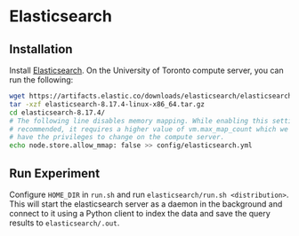 # Elasticsearch
## Installation
Install [Elasticsearch](https://www.elastic.co/guide/en/elasticsearch/reference/current/install-elasticsearch.html). On the University of Toronto compute server, you can run the following:

```bash
wget https://artifacts.elastic.co/downloads/elasticsearch/elasticsearch-8.17.4-linux-x86_64.tar.gz
tar -xzf elasticsearch-8.17.4-linux-x86_64.tar.gz
cd elasticsearch-8.17.4/
# The following line disables memory mapping. While enabling this setting is
# recommended, it requires a higher value of vm.max_map_count which we do not
# have the privileges to change on the compute server.
echo node.store.allow_mmap: false >> config/elasticsearch.yml 
```

## Run Experiment
Configure `HOME_DIR` in `run.sh` and run `elasticsearch/run.sh <distribution>`. This will start the elasticsearch server as a daemon in the background and connect to it using a Python client to index the data and save the query results to `elasticsearch/.out`.
